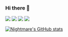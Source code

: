 ### Hi there 👋

![](https://img.shields.io/badge/Code:-Python-informational?style=flat&logo=<LOGO_NAME>&logoColor=white&color=2bbc8a) ![](https://img.shields.io/badge/Code:-JavaScript-informational?style=flat&logo=<LOGO_NAME>&logoColor=white&color=2bbc8a) ![](https://img.shields.io/badge/Code:-TypeScript-informational?style=flat&logo=<LOGO_NAME>&logoColor=white&color=2bbc8a) ![](https://img.shields.io/badge/Editor:-VSCode-informational?style=flat&logo=<LOGO_NAME>&logoColor=white&color=2bbc8a)

[![Nightmare's GitHub stats](https://github-readme-stats.vercel.app/api?username=FaKeNiGhTmArE69)](https://github.com/anuraghazra/github-readme-stats)

